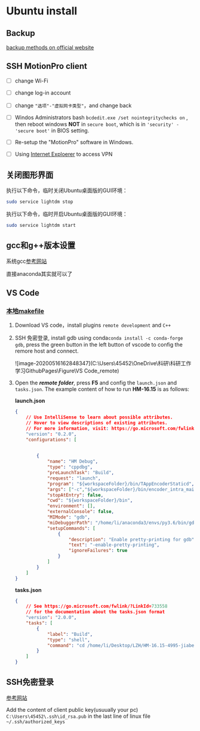# Ubuntu install
## Backup
[backup methods on official website](https://help.ubuntu.com/community/BackupYourSystem)
## SSH MotionPro client

- [ ] change Wi-Fi
- [ ] change log-in account
- [ ] change `"选项"-"虚拟网卡类型"`，and change back
- [ ] Windos Administrators bash `bcdedit.exe /set nointegritychecks on` , then reboot windows **NOT** in `secure boot`, which is in `'security' - 'secure boot'` in BIOS setting.
- [ ] Re-setup the "MotionPro" software in Windows.
- [ ] Using [Internet Exploerer](https://vpn.bjtu.edu.cn/prx/000/http/localhost/login/login.html) to access VPN



## 关闭图形界面   
执行以下命令，临时关闭Ubuntu桌面版的GUI环境：
```bash
sudo service lightdm stop
```
执行以下命令，临时开启Ubuntu桌面版的GUI环境：
```bash
sudo service lightdm start
```

## gcc和g++版本设置

系统gcc[参考网站](https://blog.csdn.net/gatieme/article/details/52871438)

直接anaconda其实就可以了

## VS Code 

### [本地makefile](https://blog.csdn.net/hust_sheng/article/details/65629395)

1. Download VS code，install plugins `remote development` and `C++`

2. SSH 免密登录, install gdb using conda`conda install -c conda-forge gdb`, press the green button in the left button of vscode to config the remore host and connect.

   ![image-20200516162848347](C:\Users\45452\OneDrive\科研\科研工作学习GithubPages\Figure\VS Code_remote)

3. Open the ***remote folder***, press  **F5** and config the `launch.json` and `tasks.json`. The example content of how to run **HM-16.15** is as follows:

   **launch.json**

   ```json
   {
       // Use IntelliSense to learn about possible attributes.
       // Hover to view descriptions of existing attributes.
       // For more information, visit: https://go.microsoft.com/fwlink/?linkid=830387
       "version": "0.2.0",
       "configurations": [
   
           
           {
               "name": "HM Debug",
               "type": "cppdbg",
               "preLaunchTask": "Build", 
               "request": "launch",
               "program": "${workspaceFolder}/bin/TAppEncoderStaticd",
               "args": ["-c","${workspaceFolder}/bin/encoder_intra_main.cfg"],
               "stopAtEntry": false,
               "cwd": "${workspaceFolder}/bin",
               "environment": [],
               "externalConsole": false,
               "MIMode": "gdb",
               "miDebuggerPath": "/home/li/anaconda3/envs/py3.6/bin/gdb",
               "setupCommands": [
                   {
                       "description": "Enable pretty-printing for gdb",
                       "text": "-enable-pretty-printing",
                       "ignoreFailures": true
                   }
               ]
           }
       ]
   }
   ```

   **tasks.json**

   ```json
   {
       // See https://go.microsoft.com/fwlink/?LinkId=733558
       // for the documentation about the tasks.json format
       "version": "2.0.0",
       "tasks": [
           {
               "label": "Build",
               "type": "shell",
               "command": "cd /home/li/Desktop/LZH/HM-16.15-4995-jiabeizhu/HM-16.15/build/linux && make -j16"
           }
       ]
   }
   ```

   

## SSH免密登录

[参考网站](https://zhuanlan.zhihu.com/p/28423720)

Add the content of client public key(usuually your pc) `C:\Users\45452\.ssh\id_rsa.pub` in the last line of linux file `~/.ssh/authorized_keys`